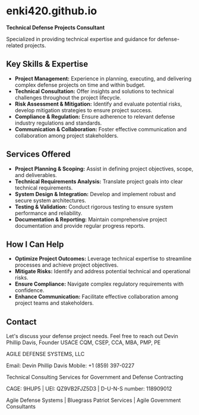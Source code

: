 # enki420.github.io

**Technical Defense Projects Consultant**

Specialized in providing technical expertise and guidance for defense-related projects.

## Key Skills & Expertise

* **Project Management:**  Experience in planning, executing, and delivering complex defense projects on time and within budget.
* **Technical Consultation:**  Offer insights and solutions to technical challenges throughout the project lifecycle.
* **Risk Assessment & Mitigation:**  Identify and evaluate potential risks, develop mitigation strategies to ensure project success.
* **Compliance & Regulation:**  Ensure adherence to relevant defense industry regulations and standards.
* **Communication & Collaboration:**  Foster effective communication and collaboration among project stakeholders.

## Services Offered

* **Project Planning & Scoping:**  Assist in defining project objectives, scope, and deliverables.
* **Technical Requirements Analysis:**  Translate project goals into clear technical requirements.
* **System Design & Integration:**  Develop and implement robust and secure system architectures.
* **Testing & Validation:**  Conduct rigorous testing to ensure system performance and reliability.
* **Documentation & Reporting:**  Maintain comprehensive project documentation and provide regular progress reports.

## How I Can Help

* **Optimize Project Outcomes:**  Leverage technical expertise to streamline processes and achieve project objectives.
* **Mitigate Risks:**  Identify and address potential technical and operational risks.
* **Ensure Compliance:**  Navigate complex regulatory requirements with confidence.
* **Enhance Communication:**  Facilitate effective collaboration among project teams and stakeholders.

## Contact

Let's discuss your defense project needs. Feel free to reach out 
Devin Phillip Davis, Founder
USACE CQM, CSEP, CCA, MBA, PMP, PE

AGILE DEFENSE SYSTEMS, LLC

Email: Devin Phillip Davis
Mobile: +1 (859) 397-0227

Technical Consulting Services for Government and Defense Contracting

CAGE: 9HUP5 | UEI: QZ9VB2FJZ5D3 | D-U-N-S number: 118909012

Agile Defense Systems | Bluegrass Patriot Services | Agile Government Consultants



